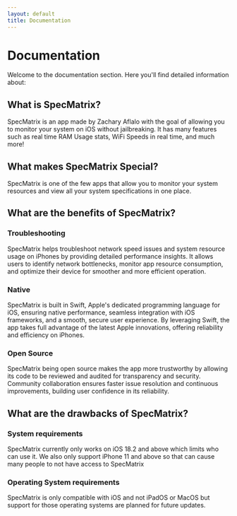 ```yaml
---
layout: default
title: Documentation
---
```


# Documentation

Welcome to the documentation section. Here you'll find detailed information about:

## What is SpecMatrix?
SpecMatrix is an app made by Zachary Aflalo with the goal of allowing you to monitor your system on iOS without jailbreaking. It has many features such as real time RAM Usage stats, WiFi Speeds in real time, and much more!

## What makes SpecMatrix Special?

SpecMatrix is one of the few apps that allow you to monitor your system resources and view all your system specifications in one place.

## What are the benefits of SpecMatrix?

### Troubleshooting
SpecMatrix helps troubleshoot network speed issues and system resource usage on iPhones by providing detailed performance insights. It allows users to identify network bottlenecks, monitor app resource consumption, and optimize their device for smoother and more efficient operation.

### Native

SpecMatrix is built in Swift, Apple's dedicated programming language for iOS, ensuring native performance, seamless
integration with iOS frameworks, and a
smooth, secure user experience. By leveraging
Swift, the app takes full advantage of the latest Apple innovations, offering reliability and efficiency on iPhones.

### Open Source

SpecMatrix being open source makes the app more trustworthy by allowing its code to be reviewed and audited for transparency and security. Community collaboration ensures faster issue resolution and continuous improvements, building user confidence in its reliability.

## What are the drawbacks of SpecMatrix?

### System requirements
SpecMatrix currently only works on iOS 18.2 and above which limits who can use it. We also only support iPhone 11 and above so that can cause many people to not have access to SpecMatrix

### Operating System requirements
SpecMatrix is only compatible with iOS and not iPadOS or MacOS but support for those operating systems are planned for future updates. 